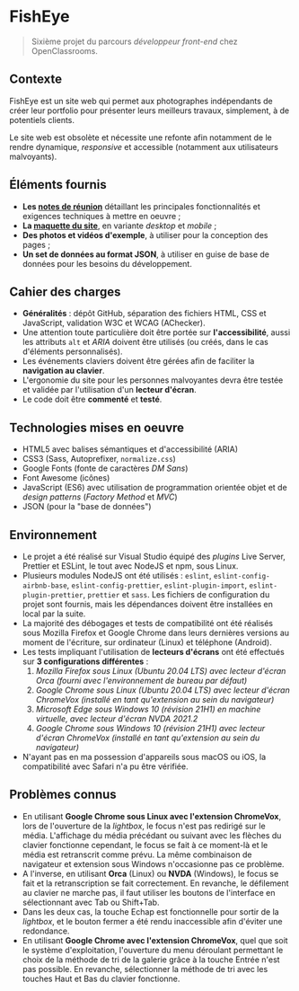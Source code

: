 # FishEye

> Sixième projet du parcours _développeur front-end_ chez OpenClassrooms.

## Contexte

FishEye est un site web qui permet aux photographes indépendants de créer leur portfolio pour présenter leurs meilleurs travaux, simplement, à de potentiels clients.

Le site web est obsolète et nécessite une refonte afin notamment de le rendre dynamique, _responsive_ et accessible (notamment aux utilisateurs malvoyants).

## Éléments fournis

- **Les [notes de réunion](https://s3.eu-west-1.amazonaws.com/course.oc-static.com/projects/Front-End+V2/P5+Javascript+%26+Accessibility/Notes+de+r%C3%A9union.pdf)** détaillant les principales fonctionnalités et exigences techniques à mettre en oeuvre ;
- **La [maquette du site](https://www.figma.com/file/pt8xJxC1QffW4HX16QhGZJ/UI-Design-FishEye-FR)**, en variante _desktop_ et _mobile_ ;
- **Des photos et vidéos d'exemple**, à utiliser pour la conception des pages ;
- **Un set de données au format JSON**, à utiliser en guise de base de données pour les besoins du développement.

## Cahier des charges

- **Généralités** : dépôt GitHub, séparation des fichiers HTML, CSS et JavaScript, validation W3C et WCAG (AChecker).
- Une attention toute particulière doit être portée sur **l'accessibilité**, aussi les attributs `alt` et _ARIA_ doivent être utilisés (ou créés, dans le cas d'éléments personnalisés).
- Les événements claviers doivent être gérées afin de faciliter la **navigation au clavier**.
- L'ergonomie du site pour les personnes malvoyantes devra être testée et validée par l'utilisation d'un **lecteur d'écran**.
- Le code doit être **commenté** et **testé**.

## Technologies mises en oeuvre

- HTML5 avec balises sémantiques et d'accessibilité (ARIA)
- CSS3 (Sass, Autoprefixer, `normalize.css`)
- Google Fonts (fonte de caractères _DM Sans_)
- Font Awesome (icônes)
- JavaScript (ES6) avec utilisation de programmation orientée objet et de _design patterns_ (_Factory Method_ et _MVC_)
- JSON (pour la "base de données")

## Environnement

- Le projet a été réalisé sur Visual Studio équipé des _plugins_ Live Server, Prettier et ESLint, le tout avec NodeJS et npm, sous Linux.
- Plusieurs modules NodeJS ont été utilisés : `eslint`, `eslint-config-airbnb-base`, `eslint-config-prettier`, `eslint-plugin-import`, `eslint-plugin-prettier`, `prettier` et `sass`. Les fichiers de configuration du projet sont fournis, mais les dépendances doivent être installées en local par la suite.
- La majorité des débogages et tests de compatibilité ont été réalisés sous Mozilla Firefox et Google Chrome dans leurs dernières versions au moment de l'écriture, sur ordinateur (Linux) et téléphone (Android).
- Les tests impliquant l'utilisation de **lecteurs d'écrans** ont été effectués sur **3 configurations différentes** :
	1. _Mozilla Firefox sous Linux (Ubuntu 20.04 LTS) avec lecteur d'écran Orca (fourni avec l'environnement de bureau par défaut)_
	2. _Google Chrome sous Linux (Ubuntu 20.04 LTS) avec lecteur d'écran ChromeVox (installé en tant qu'extension au sein du navigateur)_
	3. _Microsoft Edge sous Windows 10 (révision 21H1) en machine virtuelle, avec lecteur d'écran NVDA 2021.2_
	2. _Google Chrome sous  Windows 10 (révision 21H1) avec lecteur d'écran ChromeVox (installé en tant qu'extension au sein du navigateur)_
- N'ayant pas en ma possession d'appareils sous macOS ou iOS, la compatibilité avec Safari n'a pu être vérifiée.

## Problèmes connus

- En utilisant **Google Chrome sous Linux avec l'extension ChromeVox**, lors de l'ouverture de la _lightbox_, le focus n'est pas redirigé sur le média. L'affichage du média précédant ou suivant avec les flèches du clavier fonctionne cependant, le focus se fait à ce moment-là et le média est retranscrit comme prévu. La même combinaison de navigateur et extension sous Windows n'occasionne pas ce problème.
- A l'inverse, en utilisant **Orca** (Linux) ou **NVDA** (Windows), le focus se fait et la retranscription se fait correctement. En revanche, le défilement au clavier ne marche pas, il faut utiliser les boutons de l'interface en sélectionnant avec Tab ou Shift+Tab.
- Dans les deux cas, la touche Echap est fonctionnelle pour sortir de la _lightbox_, et le bouton fermer a été rendu inaccessible afin d'éviter une redondance.
- En utilisant **Google Chrome avec l'extension ChromeVox**, quel que soit le système d'exploitation, l'ouverture du menu déroulant permettant le choix de la méthode de tri de la galerie grâce à la touche Entrée n'est pas possible. En revanche, sélectionner la méthode de tri avec les touches Haut et Bas du clavier fonctionne.

